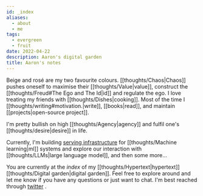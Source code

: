 ```yaml
---
id: _index
aliases:
  - about
  - me
tags:
  - evergreen
  - fruit
date: 2022-04-22
description: Aaron's digital garden
title: Aaron's notes
---
```


Beige and <span class="rose">rosé</span> are my two favourite colours. [[thoughts/Chaos|Chaos]] pushes oneself to maximise their [[thoughts/Value|value]], construct the [[thoughts/Freud#The Ego and The Id|id]] and regulate the ego. I love treating my friends with [[thoughts/Dishes|cooking]]. Most of the time I [[thoughts/writing#motivation.|write]], [[books|read]], and maintain [[projects|open-source project]].

I'm pretty bullish on high [[thoughts/Agency|agency]] and fulfil one's [[thoughts/desire|desire]] in life.

Currently, I'm building [serving infrastructure](https://bentoml.com) for [[thoughts/Machine learning|ml]] systems and explore our interaction with [[thoughts/LLMs|large language model]], and then some more...

You are currently at the _index_ of my [[thoughts/Hypertext|hypertext]] [[thoughts/Digital garden|digital garden]]. Feel free to explore around and let me know if you have any questions or just want to chat. I'm best reached through [twitter](https://twitter.com/aarnphm_) .
